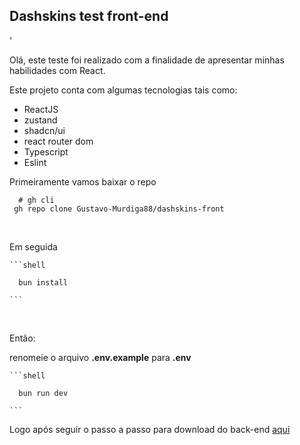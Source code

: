 
## Dashskins test front-end
'
<p>
 Olá, este teste foi realizado com a finalidade de apresentar minhas habilidades com React.

 Este projeto conta com algumas tecnologias tais como:
  
  - ReactJS
  - zustand
  - shadcn/ui
  - react router dom
  - Typescript
  - Eslint
</p>

  Primeiramente vamos baixar o repo

  ```shell
    # gh cli
   gh repo clone Gustavo-Murdiga88/dashskins-front
  ```
  <br>

  Em seguida
  
    ```shell

      bun install
    
    ```
  <br>

Então:

renomeie o arquivo **.env.example** para **.env**

    ```shell

      bun run dev
    
    ```

  

 Logo após seguir o passo a passo para download do back-end <a href="https://github.com/Gustavo-Murdiga88/dashskins">aqui</a>